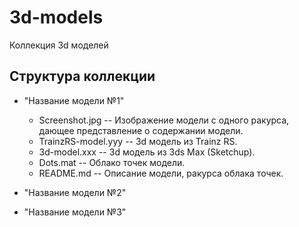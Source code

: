 3d-models
=======================

Коллекция 3d моделей

Структура коллекции
-------
* "Название модели №1"
    * Screenshot.jpg -- Изображение модели с одного ракурса, дающее представление о содержании модели.
    * TrainzRS-model.yyy -- 3d модель из Trainz RS.
    * 3d-model.xxx -- 3d модель из 3ds Max (Sketchup).
    * Dots.mat -- Облако точек модели.
    * README.md -- Описание модели, ракурса облака точек.

* "Название модели №2"
* "Название модели №3"
